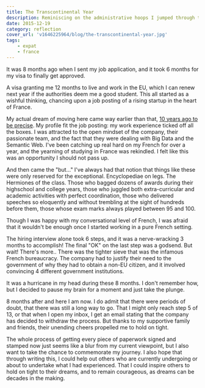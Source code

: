 ```yaml
---
title: The Transcontinental Year
description: Reminiscing on the administrative hoops I jumped through to get to France. 
date: 2015-12-19
category: reflection
cover_url: 'v1646225964/blog/the-transcontinental-year.jpg'
tags:
    - expat
    - france
---
```


It was 8 months ago when I sent my job application, and it took 6 months for my visa to finally get approved. 

A visa granting me 12 months to live and work in the EU, which I can renew next year if the authorities deem me a good student.
This all started as a wishful thinking, chancing upon a job posting of a rising startup in the heart of France.

My actual dream of moving here came way earlier than that, [10 years ago to be precise](/blog/in-the-foyer-of-reveries).
My profile fit the job posting: my work experience ticked off all the boxes. I was attracted to the open mindset of the company, their passionate team, and the fact that they were dealing with Big Data and the Semantic Web. I've been catching up real hard on my French for over a year, and the yearning of studying in France was rekindled. I felt like this was an opportunity I should not pass up.

And then came the "but..."
I've always had that notion that things like these were only reserved for the exceptional. Encyclopediae on legs. The Hermiones of the class. Those who bagged dozens of awards during their highschool and college years, those who juggled both extra-curricular and academic activities with perfect coordination, those who delivered speeches so eloquently and without trembling at the sight of hundreds before them, those whose exam marks always played between 95 and 100.

Though I was happy with my conversational level of French, I was afraid that it wouldn't be enough once I started working in a pure French setting.

The hiring interview alone took 6 steps, and it was a nerve-wracking 3 months to accomplish! The final "OK" on the last step was a godsend.
But wait! There's more..
There was the tighter sieve that was the infamous French bureaucracy. The company had to justify their need to the government of why they had to obtain a non-EU citizen, and it involved convincing 4 different government institutions.

It was a hurricane in my head during these 8 months.
I don't remember how, but I decided to pause my brain for a moment and just take the plunge.

8 months after and here I am now.
I do admit that there were periods of doubt, that there was still a long way to go. That I might only reach step 5 of 13, or that when I open my inbox, I get an email stating that the company has decided to withdraw the process. But thanks to my supportive family and friends, their unending cheers propelled me to hold on tight.

The whole process of getting every piece of paperwork signed and stamped now just seems like a blur from my current viewpoint, but I also want to take the chance to commemorate my journey.
I also hope that through writing this, I could help out others who are currently undergoing or about to undertake what I had experienced. That I could inspire others to hold on tight to their dreams, and to remain courageous, as dreams can be decades in the making.